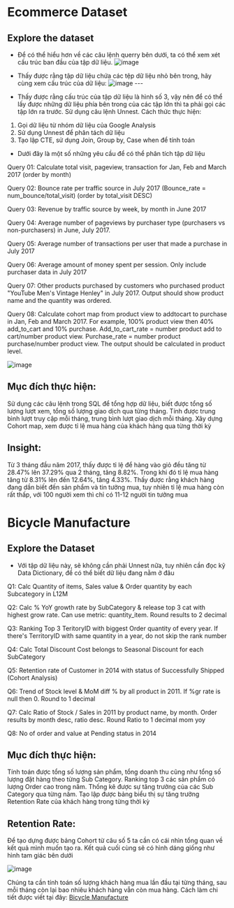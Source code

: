 # Ecommerce Dataset
## Explore the dataset 
- Để có thể hiểu hơn về các câu lệnh querry bên dưới, ta có thể xem xét cấu trúc ban đầu của tập dữ liệu. 
![image](https://github.com/user-attachments/assets/08bc96ab-1f9a-4dd1-a543-837565d136d2)


- Thấy được rằng tập dữ liệu chứa các tệp dữ liệu nhỏ bên trong, hãy cùng xem cấu trúc của dữ liệu: 
![image](https://github.com/user-attachments/assets/d9d95a53-b5d4-4c7c-abc1-60d841441773)
                                                                                          ---

- Thấy được rằng cấu trúc của tập dữ liệu là hình số 3, vậy nên để có thể lấy được những dữ liệu phía bên trong của các tập lớn thì ta phải gọi các tập lớn ra trước. Sử dụng câu lệnh Unnest. Cách thức thực hiện:
1.	Gọi dữ liệu từ nhóm dữ liệu của  Google Analysis 
2.	Sử dụng Unnest để phân tách dữ liệu 
3.	Tạo lập CTE, sử dụng Join, Group by,  Case when để tính toán 
- Dưới đây là một số những yêu cầu để có thể phân tích tập dữ liệu

Query 01: Calculate total visit, pageview, transaction for Jan, Feb and March 2017 (order by month)
 
Query 02: Bounce rate per traffic source in July 2017 (Bounce_rate = num_bounce/total_visit) (order by total_visit DESC)
 
Query 03: Revenue by traffic source by week, by month in June 2017
 
Query 04: Average number of pageviews by purchaser type (purchasers vs non-purchasers) in June, July 2017.
 
Query 05: Average number of transactions per user that made a purchase in July 2017
 
Query 06: Average amount of money spent per session. Only include purchaser data in July 2017
 
Query 07: Other products purchased by customers who purchased product "YouTube Men's Vintage Henley" in July 2017. Output should show product name and the quantity was ordered.

Query 08: Calculate cohort map from product view to addtocart to purchase in Jan, Feb and March 2017. For example, 100% product view then 40% add_to_cart and 10% purchase.
Add_to_cart_rate = number product add to cart/number product view. Purchase_rate = number product purchase/number product view. The output should be calculated in product level.

![image](https://github.com/user-attachments/assets/b10d3ad9-db8f-4396-b7b7-17d98b68b36e)

## Mục đích thực hiện:
Sử dụng các câu lệnh trong SQL để tổng hợp dữ liệu, biết được tổng số lượng lượt xem, tổng số lượng giao dịch qua từng tháng. Tính được trung bình lượt truy cập mỗi tháng, trung bình lượt giao dịch mỗi tháng. Xây dựng Cohort map, xem được tỉ lệ mua hàng của khách hàng qua từng thời kỳ 
## Insight:
Từ 3 tháng đầu năm 2017, thấy được tỉ lệ để hàng vào giỏ đều tăng từ 28.47% lên 37.29% qua 2 tháng, tăng 8.82%. Trong khi đó tỉ lệ mua hàng tăng từ 8.31% lên đến 12.64%, tăng 4.33%. Thấy được rằng khách hàng đang dần biết đến sản phẩm và tin tưởng mua, tuy nhiên tỉ lệ mua hàng còn rất thấp, với 100 người xem thì chỉ có 11-12 người tin tưởng mua  

# Bicycle Manufacture
## Explore the Dataset
- Với tập dữ liệu này, sẽ không cần phải Unnest nữa, tuy nhiên cần đọc kỹ Data Dictionary, để có thể biết dữ liệu đang nằm ở đâu

Q1: Calc Quantity of items, Sales value & Order quantity by each Subcategory in L12M

Q2: Calc % YoY growth rate by SubCategory & release top 3 cat with highest grow rate. Can use metric: quantity_item. Round results to 2 decimal

Q3: Ranking Top 3 TeritoryID with biggest Order quantity of every year. If there's TerritoryID with same quantity in a year, do not skip the rank number

Q4: Calc Total Discount Cost belongs to Seasonal Discount for each SubCategory

Q5: Retention rate of Customer in 2014 with status of Successfully Shipped (Cohort Analysis)

Q6: Trend of Stock level & MoM diff % by all product in 2011. If %gr rate is null then 0. Round to 1 decimal

Q7: Calc Ratio of Stock / Sales in 2011 by product name, by month. Order results by month desc, ratio desc. Round Ratio to 1 decimal mom yoy

Q8: No of order and value at Pending status in 2014
## Mục đích thực hiện:
Tính toán được tổng số lượng sản phẩm, tổng doanh thu cũng như tổng số lượng đặt hàng theo từng Sub Category. Ranking top 3 các sản phẩm có lượng Order cao trong năm. Thống kê được sự tăng trưởng của các Sub Category qua từng năm. Tạo lập được bảng biểu thị sự tăng trưởng Retention Rate của khách hàng trong từng thời kỳ
## Retention Rate:
Để tạo dựng được bảng Cohort từ câu số 5 ta cần có cái nhìn tổng quan về kết quả mình muốn tạo ra. Kết quả cuối cùng sẽ có hình dáng giống như hình tam giác bên dưới

![image](https://github.com/user-attachments/assets/844ba668-730d-466f-b0b4-913b31b99bfa)


Chúng ta cần tính toán số lượng khách hàng mua lần đầu tại từng tháng, sau mỗi tháng còn lại bao nhiêu khách hàng vẫn còn mua hàng. Cách làm chi tiết được viết tại đây: [Bicycle Manufacture](https://github.com/HienPham2k1/SQL/blob/main/Bicycle%20Manufacture.sql)



